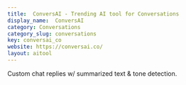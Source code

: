 ```yaml
---
title:  ConversAI - Trending AI tool for Conversations
display_name:  ConversAI
category: Conversations
category_slug: conversations
key: conversai_co
website: https://conversai.co/
layout: aitool
---
```


Custom chat replies w/ summarized text & tone detection.
